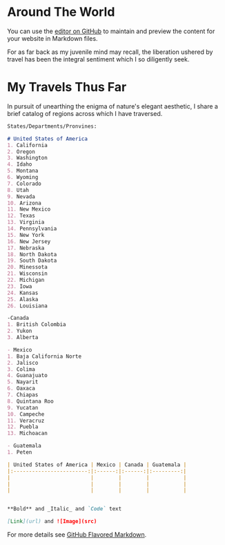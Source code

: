 # Around The World

You can use the [editor on GitHub](https://github.com/aaronxamaya/AroundTheWorld/edit/master/README.md) to maintain and preview the content for your website in Markdown files.

For as far back as my juvenile mind may recall, the liberation ushered by travel has been the integral sentiment which I so diligently seek.

# My Travels Thus Far

In pursuit of unearthing the enigma of nature's elegant aesthetic, I share a brief catalog of regions across which I have traversed.

```markdown
States/Departments/Pronvines:

# United States of America
1. California  
2. Oregon
3. Washington
4. Idaho
5. Montana
6. Wyoming
7. Colorado
8. Utah
9. Nevada
10. Arizona
11. New Mexico
12. Texas
13. Virginia
14. Pennsylvania
15. New York
16. New Jersey
17. Nebraska
18. North Dakota
19. South Dakota
20. Minessota
21. Wisconsin
22. Michigan
23. Iowa
24. Kansas
25. Alaska
26. Louisiana

-Canada
1. British Colombia
2. Yukon
3. Alberta

- Mexico
1. Baja California Norte
2. Jalisco
3. Colima
4. Guanajuato
5. Nayarit
6. Oaxaca
7. Chiapas
8. Quintana Roo
9. Yucatan
10. Campeche
11. Veracruz
12. Puebla
13. Michoacan

- Guatemala
1. Peten

| United States of America | Mexico | Canada | Guatemala |
|:------------------------:|:------:|:------:|:---------:|
|                          |        |        |           |
|                          |        |        |           |
|                          |        |        |           |


**Bold** and _Italic_ and `Code` text

[Link](url) and ![Image](src)
```

For more details see [GitHub Flavored Markdown](https://guides.github.com/features/mastering-markdown/).
